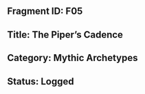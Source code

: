 ## Fragment ID: F05 
## Title: The Piper’s Cadence 
## Category: Mythic Archetypes 
## Status: Logged 
